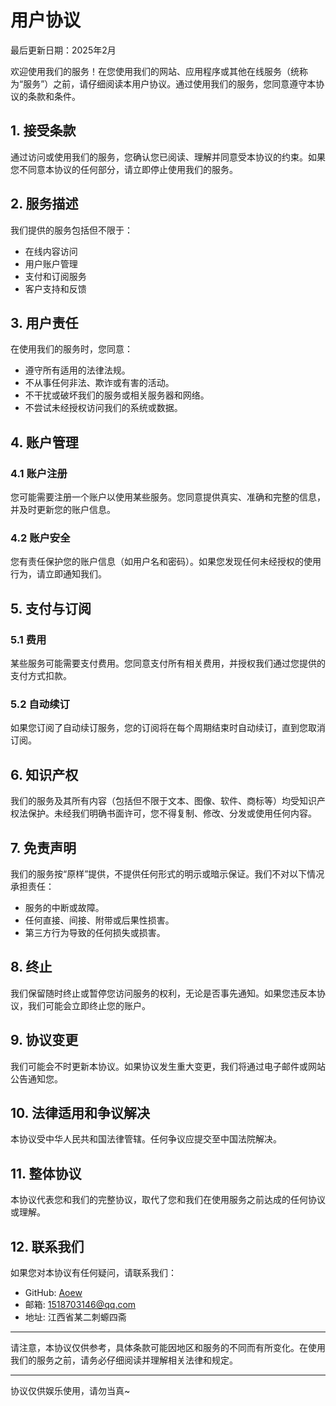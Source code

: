 # 用户协议

最后更新日期：2025年2月

欢迎使用我们的服务！在您使用我们的网站、应用程序或其他在线服务（统称为“服务”）之前，请仔细阅读本用户协议。通过使用我们的服务，您同意遵守本协议的条款和条件。

## 1. 接受条款

通过访问或使用我们的服务，您确认您已阅读、理解并同意受本协议的约束。如果您不同意本协议的任何部分，请立即停止使用我们的服务。

## 2. 服务描述

我们提供的服务包括但不限于：

- 在线内容访问
- 用户账户管理
- 支付和订阅服务
- 客户支持和反馈

## 3. 用户责任

在使用我们的服务时，您同意：

- 遵守所有适用的法律法规。
- 不从事任何非法、欺诈或有害的活动。
- 不干扰或破坏我们的服务或相关服务器和网络。
- 不尝试未经授权访问我们的系统或数据。

## 4. 账户管理

### 4.1 账户注册

您可能需要注册一个账户以使用某些服务。您同意提供真实、准确和完整的信息，并及时更新您的账户信息。

### 4.2 账户安全

您有责任保护您的账户信息（如用户名和密码）。如果您发现任何未经授权的使用行为，请立即通知我们。

## 5. 支付与订阅

### 5.1 费用

某些服务可能需要支付费用。您同意支付所有相关费用，并授权我们通过您提供的支付方式扣款。

### 5.2 自动续订

如果您订阅了自动续订服务，您的订阅将在每个周期结束时自动续订，直到您取消订阅。

## 6. 知识产权

我们的服务及其所有内容（包括但不限于文本、图像、软件、商标等）均受知识产权法保护。未经我们明确书面许可，您不得复制、修改、分发或使用任何内容。

## 7. 免责声明

我们的服务按“原样”提供，不提供任何形式的明示或暗示保证。我们不对以下情况承担责任：

- 服务的中断或故障。
- 任何直接、间接、附带或后果性损害。
- 第三方行为导致的任何损失或损害。

## 8. 终止

我们保留随时终止或暂停您访问服务的权利，无论是否事先通知。如果您违反本协议，我们可能会立即终止您的账户。

## 9. 协议变更

我们可能会不时更新本协议。如果协议发生重大变更，我们将通过电子邮件或网站公告通知您。

## 10. 法律适用和争议解决

本协议受中华人民共和国法律管辖。任何争议应提交至中国法院解决。

## 11. 整体协议

本协议代表您和我们的完整协议，取代了您和我们在使用服务之前达成的任何协议或理解。

## 12. 联系我们

如果您对本协议有任何疑问，请联系我们：

- GitHub: [Aoew](https://github.com/Aoew1518)
- 邮箱: <1518703146@qq.com>
- 地址: 江西省某二刺螈四斋

---

请注意，本协议仅供参考，具体条款可能因地区和服务的不同而有所变化。在使用我们的服务之前，请务必仔细阅读并理解相关法律和规定。

---

协议仅供娱乐使用，请勿当真~
